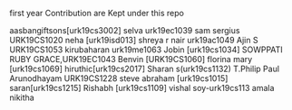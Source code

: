 first year Contribution are Kept under this repo

aasbangiftsons[urk19cs3002]
selva urk19ec1039
sam sergius URK19CS1020
neha [urk19isd013]
shreya r nair urk19ac1049
Ajin S  URK19CS1053
kirubaharan urk19me1063
Jobin [urk19cs1034]
SOWPPATI RUBY GRACE,URK19EC1043
Benvin [URK19CS1060]
florina mary [urk19cs1069]
hiruthic[urk19cs2017]
Sharan s(urk19cs1132) 
T.Philip Paul Arunodhayam URK19CS1228
steve abraham [urk19cs1015]
saran[urk19cs1215]
Rishabh [urk19cs1109]
vishal soy-urk19cs113
amala nikitha



